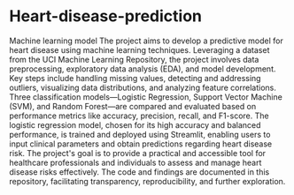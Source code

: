 # Heart-disease-prediction
Machine learning model
The project aims to develop a predictive model for heart disease using machine learning techniques. Leveraging a dataset from the UCI Machine Learning Repository, the project involves data preprocessing, exploratory data analysis (EDA), and model development. Key steps include handling missing values, detecting and addressing outliers, visualizing data distributions, and analyzing feature correlations. Three classification models—Logistic Regression, Support Vector Machine (SVM), and Random Forest—are compared and evaluated based on performance metrics like accuracy, precision, recall, and F1-score. The logistic regression model, chosen for its high accuracy and balanced performance, is trained and deployed using Streamlit, enabling users to input clinical parameters and obtain predictions regarding heart disease risk. The project's goal is to provide a practical and accessible tool for healthcare professionals and individuals to assess and manage heart disease risks effectively. The code and findings are documented in this repository, facilitating transparency, reproducibility, and further exploration.
